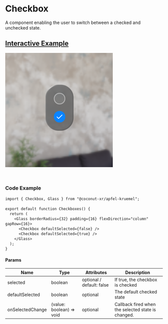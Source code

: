 # Checkbox

A component enabling the user to switch between a checked and unchecked state.

## [Interactive Example](https://coconut-xr.github.io/apfel-kruemel/#/checkboxes)  

![CheckBox](images/checkbox.png)

<br>

### Code Example

```tsx
import { Checkbox, Glass } from "@coconut-xr/apfel-kruemel";

export default function Checkboxes() {
  return (
    <Glass borderRadius={32} padding={16} flexDirection="column" gapRow={16}>
      <Checkbox defaultSelected={false} />
      <Checkbox defaultSelected={true} />
    </Glass>
  );
}
```

#### Params

| Name   | Type    | Attributes               | Description        |
|------- |-------- |------------------------- |------------------- |
| selected  | boolean  | optional / default: false  | If true, the checkbox is checked |
| defaultSelected  | boolean  | optional  | The default checked state |
| onSelectedChange  | (value: boolean) => void  | optional | Callback fired when the selected state is changed. |
